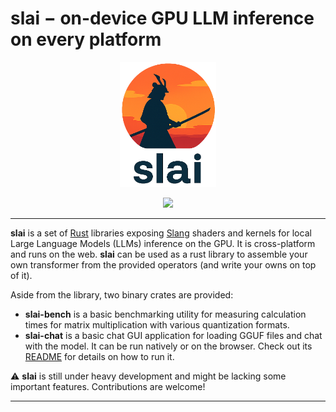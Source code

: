 # slai − on-device GPU LLM inference on every platform

<p align="center">
  <img src="./crates/slai-chat/assets/slai-logo.png" alt="crates.io" height="200px">
</p>
<p align="center">
    <a href="https://discord.gg/vt9DJSW">
        <img src="https://img.shields.io/discord/507548572338880513.svg?logo=discord&colorB=7289DA">
    </a>
</p>

-----

**slai** is a set of [Rust](https://www.rust-lang.org/) libraries exposing [Slang](https://shader-slang.org/) shaders
and kernels for local Large Language Models (LLMs) inference on the GPU. It is cross-platform and runs on the web.
**slai** can be used as a rust library to assemble your own transformer from the provided operators (and write your
owns on top of it).

Aside from the library, two binary crates are provided:
- **slai-bench** is a basic benchmarking utility for measuring calculation times for matrix multiplication with various
  quantization formats.
- **slai-chat** is a basic chat GUI application for loading GGUF files and chat with the model. It can be run natively
  or on the browser. Check out its [README](./crates/slai-chat/README.md) for details on how to run it.

⚠️ **slai** is still under heavy development and might be lacking some important features. Contributions  are welcome!

----